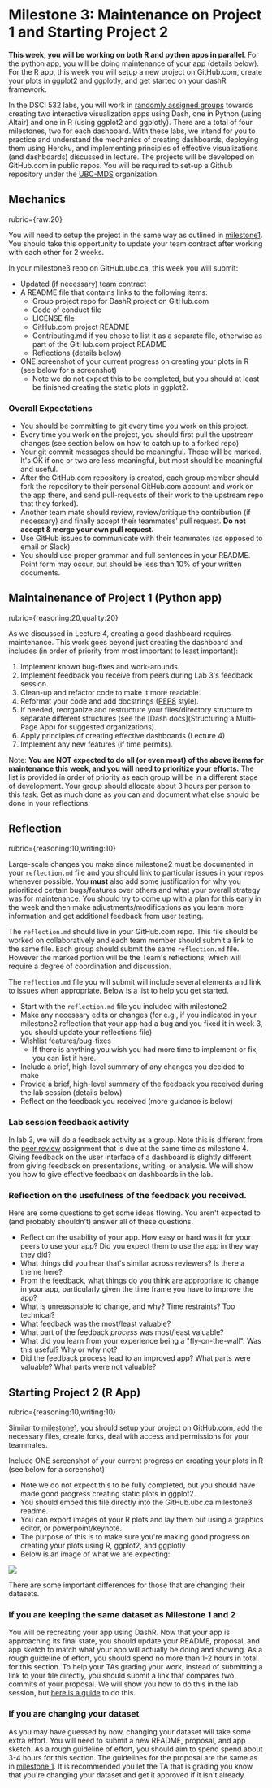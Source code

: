 # Milestone 3: Maintenance on Project 1 and Starting Project 2

**This week, you will be working on both R and python apps in parallel**.
For the python app, you will be doing maintenance of your app (details below).
For the R app, this week you will setup a new project on GitHub.com, create your plots in ggplot2 and ggplotly, and get started on your dashR framework.

In the DSCI 532 labs, you will work in [randomly assigned groups](https://github.ubc.ca/MDS-2019-20/DSCI_532_viz-2_students/blob/master/release/DSCI_532_groups.md) towards creating two interactive visualization apps using Dash, one in Python (using Altair) and one in R (using ggplot2 and ggplotly).
There are a total of four milestones, two for each dashboard. 
With these labs, we intend for you to practice and understand the mechanics of creating dashboards, deploying them using Heroku, and implementing principles of effective visualizations (and dashboards) discussed in lecture.
The projects will be developed on GitHub.com in public repos. 
You will be required to set-up a Github repository under the [UBC-MDS](https://github.com/UBC-MDS) organization.

## Mechanics
rubric={raw:20}

You will need to setup the project in the same way as outlined in [milestone1](https://github.ubc.ca/MDS-2019-20/DSCI_532_viz-2_students/blob/master/release/milestone1/milestone1.md).
You should take this opportunity to update your team contract after working with each other for 2 weeks.

In your milestone3 repo on GitHub.ubc.ca, this week you will submit:

- Updated (if necessary) team contract
- A README file that contains links to the following items:
	- Group project repo for DashR project on GitHub.com
	- Code of conduct file
	- LICENSE file
	- GitHub.com project README
	- Contributing.md if you chose to list it as a separate file, otherwise as part of the GitHub.com project README
	- Reflections (details below)
- ONE screenshot of your current progress on creating your plots in R (see below for a screenshot)
	- Note we do not expect this to be completed, but you should at least be finished creating the static plots in ggplot2.

### Overall Expectations

- You should be committing to git every time you work on this project.
- Every time you work on the project, you should first pull the upstream changes (see section below on how to catch up to a forked repo)
- Your git commit messages should be meaningful. These will be marked. It's OK if one or two are less meaningful, but most should be meaningful and useful.
- After the GitHub.com repository is created, each group member should fork the repository to their personal GitHub.com account and work on the app there, and send pull-requests of their work to the upstream repo that they forked). 
- Another team mate should review, review/critique the contribution (if necessary) and finally accept their teammates' pull request. **Do not accept & merge your own pull request.**
- Use GitHub issues to communicate with their teammates (as opposed to email or Slack)
- You should use proper grammar and full sentences in your README. Point form may occur, but should be less than 10% of your written documents.

## Maintainenance of Project 1 (Python app)
rubric={reasoning:20,quality:20}

As we discussed in Lecture 4, creating a good dashboard requires maintenance. This work goes beyond just creating the dashboard and includes (in order of priority from most important to least important):

1. Implement known bug-fixes and work-arounds.
1. Implement feedback you receive from peers during Lab 3's feedback session.
1. Clean-up and refactor code to make it more readable.
1. Reformat your code and add docstrings ([PEP8](https://www.python.org/dev/peps/pep-0008/) style).
1. If needed, reorganize and restructure your files/directory structure to separate different structures (see the [Dash docs](Structuring a Multi-Page App) for suggested organizations).
1. Apply principles of creating effective dashboards (Lecture 4)
1. Implement any new features (if time permits).

Note: **You are NOT expected to do all (or even most) of the above items for maintenance this week, and you will need to prioritize your efforts.** 
The list is provided in order of priority as each group will be in a different stage of development.
Your group should allocate about 3 hours per person to this task. 
Get as much done as you can and document what else should be done in your reflections.

## Reflection
rubric={reasoning:10,writing:10}

Large-scale changes you make since milestone2 must be documented in your `reflection.md` file and you should link to particular issues in your repos whenever possible. 
You **must** also add some justification for why you prioritized certain bugs/features over others and what your overall strategy was for maintenance. 
You should try to come up with a plan for this early in the week and then make adjustments/modifications as you learn more information and get additional feedback from user testing.

The `reflection.md` should live in your GitHub.com repo.
This file should be worked on collaboratively and each team member should submit a link to the same file.
Each group should submit the same `reflection.md` file. 
However the marked portion will be the Team's reflections, which will require a degree of coordination and discussion.

The `reflection.md` file you will submit will include several elements and link to issues when appropriate. 
Below is a list to help you get started.

- Start with the `reflection.md` file you included with milestone2
- Make any necessary edits or changes (for e.g., if you indicated in your milestone2 reflection that your app had a bug and you fixed it in week 3, you should update your reflections file)
- Wishlist features/bug-fixes
	- If there is anything you wish you had more time to implement or fix, you can list it here.
- Include a brief, high-level summary of any changes you decided to make
- Provide a brief, high-level summary of the feedback you received during the lab session (details below)
- Reflect on the feedback you received (more guidance is below)

### Lab session feedback activity

In lab 3, we will do a feedback activity as a group.
Note this is different from the [peer review]() assignment that is due at the same time as milestone 4.
Giving feedback on the user interface of a dashboard is slightly different from giving feedback on presentations, writing, or analysis.
We will show you how to give effective feedback on dashboards in the lab.

### Reflection on the usefulness of the feedback you received.

Here are some questions to get some ideas flowing. 
You aren't expected to (and probably shouldn't) answer all of these questions.

* Reflect on the usability of your app. How easy or hard was it for your peers to use your app? Did you expect them to use the app in they way they did?
* What things did you hear that's similar across reviewers? Is there a theme here?
* From the feedback, what things do you think are appropriate to change in your app, particularly given the time frame you have to improve the app?
* What is unreasonable to change, and why? Time restraints? Too technical?
* What feedback was the most/least valuable?
* What part of the feedback _process_ was most/least valuable?
* What did you learn from your experience being a "fly-on-the-wall". Was this useful? Why or why not?
* Did the feedback process lead to an improved app? What parts were valuable? What parts were not valuable?

## Starting Project 2 (R App)
rubric={reasoning:10,writing:10}

Similar to [milestone1](https://github.ubc.ca/MDS-2019-20/DSCI_532_viz-2_students/blob/master/release/milestone1/milestone1.md), you should setup your project on GitHub.com, add the necessary files, create forks, deal with access and permissions for your teammates.

Include ONE screenshot of your current progress on creating your plots in R (see below for a screenshot)

- Note we do not expect this to be fully completed, but you should have made good progress creating static plots in ggplot2.
- You should embed this file directly into the GitHub.ubc.ca milestone3 readme.
- You can export images of your R plots and lay them out using a graphics editor, or powerpoint/keynote.
- The purpose of this is to make sure you're making good progress on creating your plots using R, ggplot2, and ggplotly
- Below is an image of what we are expecting:

![](progress.png)

There are some important differences for those that are changing their datasets.

### If you are keeping the same dataset as Milestone 1 and 2

You will be recreating your app using DashR.
Now that your app is approaching its final state, you should update your README, proposal, and app sketch to match what your app will actually be doing and showing.
As a rough guideline of effort, you should spend no more than 1-2 hours in total for this section.
To help your TAs grading your work, instead of submitting a link to your file directly, you should submit a link that compares two commits of your proposal. 
We will show you how to do this in the lab session, but [here is a guide](https://help.github.com/en/github/committing-changes-to-your-project/comparing-commits-across-time) to do this.

### If you are changing your dataset

As you may have guessed by now, changing your dataset will take some extra effort. 
You will need to submit a new README, proposal, and app sketch. 
As a rough guideline of effort, you should aim to spend spend about 3-4 hours for this section.
The guidelines for the proposal are the same as in [milestone 1](https://github.ubc.ca/MDS-2019-20/DSCI_532_viz-2_students/blob/master/release/milestone1/milestone1.md).
It is recommended you let the TA that is grading you know that you're changing your dataset and get it approved if it isn't already.
